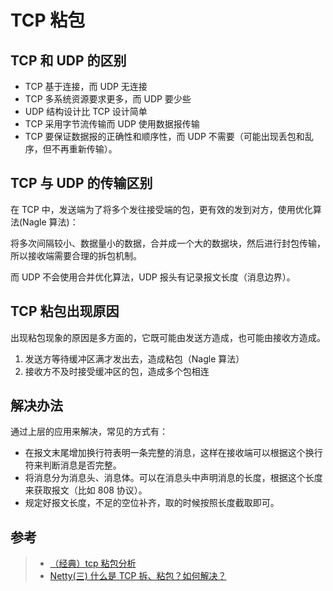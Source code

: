 # TCP 粘包

## TCP 和 UDP 的区别

- TCP 基于连接，而 UDP 无连接
- TCP 多系统资源要求更多，而 UDP 要少些
- UDP 结构设计比 TCP 设计简单
- TCP 采用字节流传输而 UDP 使用数据报传输
- TCP 要保证数据报的正确性和顺序性，而 UDP 不需要（可能出现丢包和乱序，但不再重新传输）。

## TCP 与 UDP 的传输区别

在 TCP 中，发送端为了将多个发往接受端的包，更有效的发到对方，使用优化算法(Nagle 算法)：

将多次间隔较小、数据量小的数据，合并成一个大的数据块，然后进行封包传输，所以接收端需要合理的拆包机制。

而 UDP 不会使用合并优化算法，UDP 报头有记录报文长度（消息边界）。

## TCP 粘包出现原因

出现粘包现象的原因是多方面的，它既可能由发送方造成，也可能由接收方造成。

1. 发送方等待缓冲区满才发出去，造成粘包（Nagle 算法）
2. 接收方不及时接受缓冲区的包，造成多个包相连

## 解决办法

通过上层的应用来解决，常见的方式有：

- 在报文末尾增加换行符表明一条完整的消息，这样在接收端可以根据这个换行符来判断消息是否完整。
- 将消息分为消息头、消息体。可以在消息头中声明消息的长度，根据这个长度来获取报文（比如 808 协议）。
- 规定好报文长度，不足的空位补齐，取的时候按照长度截取即可。

## 参考

> - [（经典）tcp 粘包分析](https://blog.csdn.net/zhangxinrun/article/details/6721495)
> - [Netty(三) 什么是 TCP 拆、粘包？如何解决？](https://juejin.im/post/5b67902f6fb9a04fc67c1a24)
